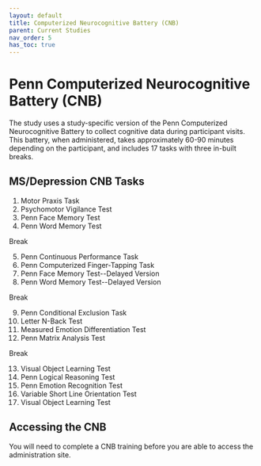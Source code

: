 ```yaml
---
layout: default
title: Computerized Neurocognitive Battery (CNB)
parent: Current Studies
nav_order: 5
has_toc: true
---
```


# Penn Computerized Neurocognitive Battery (CNB)

The study uses a study-specific version of the Penn Computerized Neurocognitive Battery to collect cognitive data during participant visits. This battery, when administered, takes approximately 60-90 minutes depending on the participant, and includes 17 tasks with three in-built breaks. 

## MS/Depression CNB Tasks

1. Motor Praxis Task
2. Psychomotor Vigilance Test
3. Penn Face Memory Test
4. Penn Word Memory Test

Break

5. Penn Continuous Performance Task
6. Penn Computerized Finger-Tapping Task
7. Penn Face Memory Test--Delayed Version
8. Penn Word Memory Test--Delayed Version

Break

9. Penn Conditional Exclusion Task
10. Letter N-Back Test
11. Measured Emotion Differentiation Test
12. Penn Matrix Analysis Test

Break

13. Visual Object Learning Test
14. Penn Logical Reasoning Test
15. Penn Emotion Recognition Test
16. Variable Short Line Orientation Test
17. Visual Object Learning Test

## Accessing the CNB
You will need to complete a CNB training before you are able to access the administration site. 
